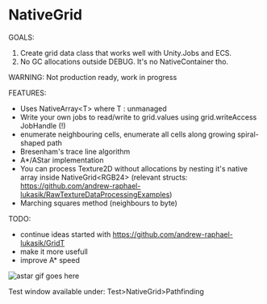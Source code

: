 # NativeGrid
GOALS:
1. Create grid data class that works well with Unity.Jobs and ECS.
2. No GC allocations outside DEBUG. It's no NativeContainer tho.

WARNING: Not production ready, work in progress

FEATURES:
- Uses NativeArray<span><</span>T<span>></span> where T : unmanaged
- Write your own jobs to read/write to grid.values using grid.writeAccess JobHandle (!)
- enumerate neighbouring cells, enumerate all cells along growing spiral-shaped path
- Bresenham's trace line algorithm
- A*/AStar implementation
- You can process Texture2D without allocations by nesting it's native array inside NativeGrid<span><</span>RGB24<span>></span> (relevant structs: https://github.com/andrew-raphael-lukasik/RawTextureDataProcessingExamples)
- Marching squares method (neighbours to byte)

TODO:
- continue ideas started with https://github.com/andrew-raphael-lukasik/GridT
- make it more usefull
- improve A* speed

![astar gif goes here](https://i.imgur.com/np3guuA.gif)

Test window available under: Test>NativeGrid>Pathfinding
